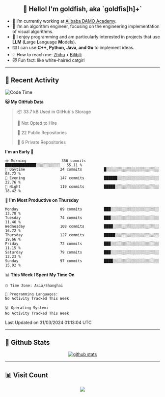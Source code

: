 
<h2 align="center">👋 Hello! I'm goldfish, aka `goldfis[h]+`</h2>

- 📍 I’m currently working at [Alibaba DAMO Academy](https://damo.alibaba.com/).  
- 🌱 I’m an algorithm engineer, focusing on the engineering implementation of visual algorithms.  
- 💬 I enjoy programming and am particularly interested in projects that use **LLM** (**L**arge **L**anguage **M**odels).   
- ⌨️ I can use **C++, Python, Java, and Go** to implement ideas.  
- 💡 How to reach me: [Zhihu](https://www.zhihu.com/people/goldfishh) • [Bilibili](https://space.bilibili.com/11349246)  
- 😼 Fun fact: like white-haired catgirl  

-------

## 🔧 Recent Activity

<!--START_SECTION:waka-->
![Code Time](http://img.shields.io/badge/Code%20Time-85%20hrs%2024%20mins-blue)

**🐱 My GitHub Data** 

> 📦 33.7 kB Used in GitHub's Storage 
 > 
> 🚫 Not Opted to Hire
 > 
> 📜 22 Public Repositories 
 > 
> 🔑 6 Private Repositories 
 > 
**I'm an Early 🐤** 

```text
🌞 Morning                356 commits         ██████████████░░░░░░░░░░░   55.11 % 
🌆 Daytime                24 commits          █░░░░░░░░░░░░░░░░░░░░░░░░   03.72 % 
🌃 Evening                147 commits         ██████░░░░░░░░░░░░░░░░░░░   22.76 % 
🌙 Night                  119 commits         █████░░░░░░░░░░░░░░░░░░░░   18.42 % 
```
📅 **I'm Most Productive on Thursday** 

```text
Monday                   89 commits          ███░░░░░░░░░░░░░░░░░░░░░░   13.78 % 
Tuesday                  74 commits          ███░░░░░░░░░░░░░░░░░░░░░░   11.46 % 
Wednesday                108 commits         ████░░░░░░░░░░░░░░░░░░░░░   16.72 % 
Thursday                 127 commits         █████░░░░░░░░░░░░░░░░░░░░   19.66 % 
Friday                   72 commits          ███░░░░░░░░░░░░░░░░░░░░░░   11.15 % 
Saturday                 79 commits          ███░░░░░░░░░░░░░░░░░░░░░░   12.23 % 
Sunday                   97 commits          ████░░░░░░░░░░░░░░░░░░░░░   15.02 % 
```


📊 **This Week I Spent My Time On** 

```text
🕑︎ Time Zone: Asia/Shanghai

💬 Programming Languages: 
No Activity Tracked This Week

💻 Operating System: 
No Activity Tracked This Week
```


 Last Updated on 31/03/2024 01:13:04 UTC
<!--END_SECTION:waka-->

-------

## 📆 Github Stats

<p align="center">
    <a href="https://github.com/anuraghazra/github-readme-stats">
      <img src="https://github-readme-stats.vercel.app/api?username=goldfishh&show_icons=true&theme=dracula" alt="github stats" />
    </a>
</p>

-------

## 📊 Visit Count

<p align="center">
  <a href="https://count.getloli.com/"><img src="https://count.getloli.com/get/@:goldfishh?theme=rule34"></a>
</p>
